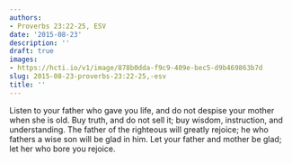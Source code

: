 ```yaml
---
authors:
- Proverbs 23:22-25, ESV
date: '2015-08-23'
description: ''
draft: true
images:
- https://hcti.io/v1/image/878b0dda-f9c9-409e-bec5-d9b469863b7d
slug: 2015-08-23-proverbs-23:22-25,-esv
title: ''
---
```


Listen to your father who gave you life,
   and do not despise your mother when she is old.
Buy truth, and do not sell it;
   buy wisdom, instruction, and understanding.
The father of the righteous will greatly rejoice;
   he who fathers a wise son will be glad in him.
Let your father and mother be glad;
   let her who bore you rejoice.